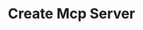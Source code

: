 ---
created: '2025-09-16T15:05:15.645187'
modified: '2025-09-16T19:20:17.754244'
ship_factor: 5
subtype: instructions
tags: []
title: Create Mcp Server
type: behavior
version: 1
---